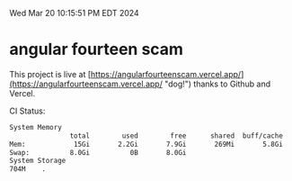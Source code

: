 Wed Mar 20 10:15:51 PM EDT 2024

# angular fourteen scam


This project is live at [https://angularfourteenscam.vercel.app/](https://angularfourteenscam.vercel.app/ "dog!") thanks to Github and Vercel.

CI Status: 

```bash
System Memory
               total        used        free      shared  buff/cache   available
Mem:            15Gi       2.2Gi       7.9Gi       269Mi       5.8Gi        13Gi
Swap:          8.0Gi          0B       8.0Gi
System Storage
704M	.
```
